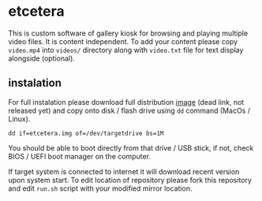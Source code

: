 # etcetera

This is custom software of gallery kiosk for browsing and playing multiple video files. It is content independent. To add your content please copy ```video.mp4``` into ```videos/``` directory along with ```video.txt``` file for text display alongside (optional).

## instalation

For full instalation please download full distribution [image](http://localhost) (dead link, not released yet) and copy onto disk / flash drive using ```dd``` command (MacOs / Linux).

```
dd if=etcetera.img of=/dev/targetdrive bs=1M
```
You should be able to boot directly from that drive / USB stick, if not, check BIOS / UEFI boot manager on the computer.

If target system is connected to internet it will download recent version upon system start. To edit location of repository please fork this repository and edit ```run.sh``` script with your modified mirror location.

